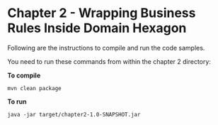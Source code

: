 # Chapter 2 - Wrapping Business Rules Inside Domain Hexagon
Following are the instructions to compile and run the code samples.

You need to run these commands from within the chapter 2 directory:

**To compile**
```
mvn clean package
```

**To run**
```
java -jar target/chapter2-1.0-SNAPSHOT.jar
```
